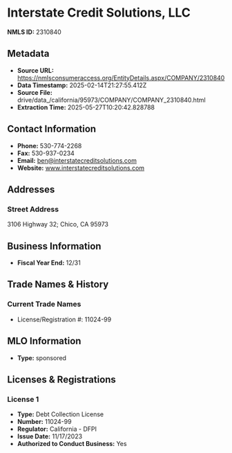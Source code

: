 # Interstate Credit Solutions, LLC

**NMLS ID:** 2310840

## Metadata
- **Source URL:** https://nmlsconsumeraccess.org/EntityDetails.aspx/COMPANY/2310840
- **Data Timestamp:** 2025-02-14T21:27:55.412Z
- **Source File:** drive/data_/california/95973/COMPANY/COMPANY_2310840.html
- **Extraction Time:** 2025-05-27T10:20:42.828788

## Contact Information
- **Phone:** 530-774-2268
- **Fax:** 530-937-0234
- **Email:** ben@interstatecreditsolutions.com
- **Website:** www.interstatecreditsolutions.com

## Addresses
### Street Address
3106 Highway 32; Chico, CA 95973

## Business Information
- **Fiscal Year End:** 12/31

## Trade Names & History
### Current Trade Names
- License/Registration #: 11024-99

## MLO Information
- **Type:** sponsored

## Licenses & Registrations

### License 1
- **Type:** Debt Collection License
- **Number:** 11024-99
- **Regulator:** California - DFPI
- **Issue Date:** 11/17/2023
- **Authorized to Conduct Business:** Yes
